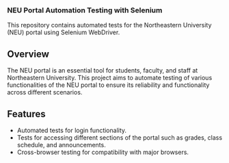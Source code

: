 ### NEU Portal Automation Testing with Selenium
This repository contains automated tests for the Northeastern University (NEU) portal using Selenium WebDriver.

## Overview
The NEU portal is an essential tool for students, faculty, and staff at Northeastern University. This project aims to automate testing of various functionalities of the NEU portal to ensure its reliability and functionality across different scenarios.

## Features
- Automated tests for login functionality.
- Tests for accessing different sections of the portal such as grades, class schedule, and announcements.
- Cross-browser testing for compatibility with major browsers.

